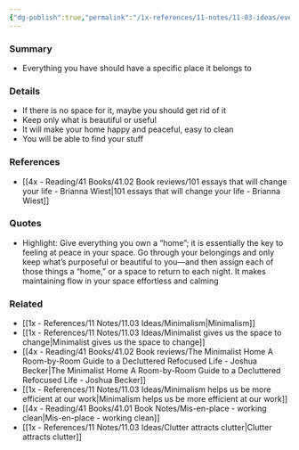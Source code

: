 ```yaml
---
{"dg-publish":true,"permalink":"/1x-references/11-notes/11-03-ideas/everything-you-own-should-have-a-specific-home/","title":"Everything you own should have a specific home"}
---
```



### Summary
- Everything you have should have a specific place it belongs to

### Details
- If there is no space for it, maybe you should get rid of it
- Keep only what is beautiful or useful
- It will make your home happy and peaceful, easy to clean
- You will be able to find your stuff

### References
- [[4x - Reading/41 Books/41.02 Book reviews/101 essays that will change your life - Brianna Wiest\|101 essays that will change your life - Brianna Wiest]]

### Quotes
- Highlight: Give everything you own a “home”; it is essentially the key to feeling at peace in your space. Go through your belongings and only keep what’s purposeful or beautiful to you—and then assign each of those things a “home,” or a space to return to each night. It makes maintaining flow in your space effortless and calming

### Related
- [[1x - References/11 Notes/11.03 Ideas/Minimalism\|Minimalism]]
- [[1x - References/11 Notes/11.03 Ideas/Minimalist gives us the space to change\|Minimalist gives us the space to change]]
- [[4x - Reading/41 Books/41.02 Book reviews/The Minimalist Home A Room-by-Room Guide to a Decluttered Refocused Life - Joshua Becker\|The Minimalist Home A Room-by-Room Guide to a Decluttered Refocused Life - Joshua Becker]]
- [[1x - References/11 Notes/11.03 Ideas/Minimalism helps us be more efficient at our work\|Minimalism helps us be more efficient at our work]]
- [[4x - Reading/41 Books/41.01 Book Notes/Mis-en-place - working clean\|Mis-en-place - working clean]]
- [[1x - References/11 Notes/11.03 Ideas/Clutter attracts clutter\|Clutter attracts clutter]]